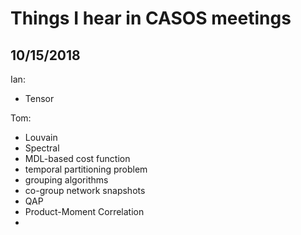 # Things I hear in CASOS meetings


## 10/15/2018
Ian:
- Tensor

Tom:
- Louvain
- Spectral
- MDL-based cost function
- temporal partitioning problem
- grouping algorithms
- co-group network snapshots
- QAP
- Product-Moment Correlation
- 
